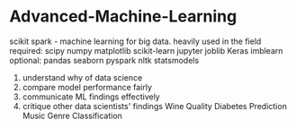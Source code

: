 # Advanced-Machine-Learning
scikit 
spark - machine learning for big data. heavily used in the field
required: 
scipy
numpy
matplotlib
scikit-learn
jupyter
joblib
Keras
imblearn
optional:
pandas
seaborn
pyspark
nltk
statsmodels
1) understand why of data science
2) compare model performance fairly
3) communicate ML findings effectively
4) critique other data scientists' findings
   Wine Quality
   Diabetes Prediction
   Music Genre Classification
